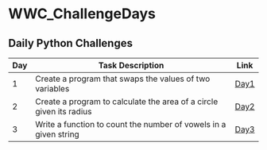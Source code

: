 # WWC_ChallengeDays


## Daily Python Challenges

Day  | Task Description  | Link
-- | -- | --
1  | Create a program that swaps the values of two variables | [Day1](https://github.com/mags337/WWC_ChallengeDays/blob/main/python_challenges/area_of_circle_better.py)
2  | Create a program to calculate the area of a circle given its radius | [Day2](https://github.com/mags337/WWC_ChallengeDays/blob/main/python_challenges/switch_inputs_better.py) 
3  | Write a function to count the number of vowels in a given string  | [Day3](https://github.com/mags337/WWC_ChallengeDays/blob/main/python_challenges/vowel_counter_better.py)
